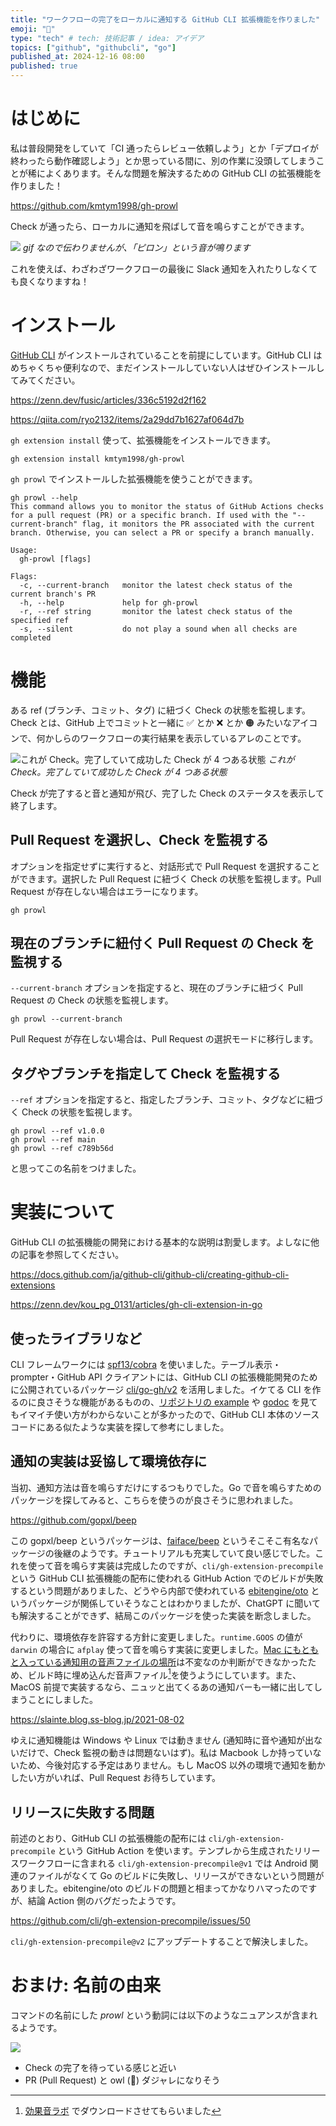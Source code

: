 ```yaml
---
title: "ワークフローの完了をローカルに通知する GitHub CLI 拡張機能を作りました"
emoji: "🦉"
type: "tech" # tech: 技術記事 / idea: アイデア
topics: ["github", "githubcli", "go"]
published_at: 2024-12-16 08:00
published: true
---
```


# はじめに

私は普段開発をしていて「CI 通ったらレビュー依頼しよう」とか「デプロイが終わったら動作確認しよう」とか思っている間に、別の作業に没頭してしまうことが稀によくあります。そんな問題を解決するための GitHub CLI の拡張機能を作りました！

https://github.com/kmtym1998/gh-prowl

Check が通ったら、ローカルに通知を飛ばして音を鳴らすことができます。

![](https://storage.googleapis.com/zenn-user-upload/4eaa78d07f06-20241214.gif)
_gif なので伝わりませんが、「ピロン」という音が鳴ります_

これを使えば、わざわざワークフローの最後に Slack 通知を入れたりしなくても良くなりますね！

# インストール

[GitHub CLI](https://cli.github.com/) がインストールされていることを前提にしています。GitHub CLI はめちゃくちゃ便利なので、まだインストールしていない人はぜひインストールしてみてください。

https://zenn.dev/fusic/articles/336c5192d2f162

https://qiita.com/ryo2132/items/2a29dd7b1627af064d7b

`gh extension install` 使って、拡張機能をインストールできます。

```
gh extension install kmtym1998/gh-prowl
```

`gh prowl` でインストールした拡張機能を使うことができます。

```
gh prowl --help
This command allows you to monitor the status of GitHub Actions checks for a pull request (PR) or a specific branch. If used with the "--current-branch" flag, it monitors the PR associated with the current branch. Otherwise, you can select a PR or specify a branch manually.

Usage:
  gh-prowl [flags]

Flags:
  -c, --current-branch   monitor the latest check status of the current branch's PR
  -h, --help             help for gh-prowl
  -r, --ref string       monitor the latest check status of the specified ref
  -s, --silent           do not play a sound when all checks are completed
```

# 機能

ある ref (ブランチ、コミット、タグ) に紐づく Check の状態を監視します。Check とは、GitHub 上でコミットと一緒に ✅ とか ❌ とか 🟠 みたいなアイコンで、何かしらのワークフローの実行結果を表示しているアレのことです。

![これが Check。完了していて成功した Check が 4 つある状態](https://storage.googleapis.com/zenn-user-upload/cd4804798959-20241213.png)
_これが Check。完了していて成功した Check が 4 つある状態_

Check が完了すると音と通知が飛び、完了した Check のステータスを表示して終了します。

## Pull Request を選択し、Check を監視する

オプションを指定せずに実行すると、対話形式で Pull Request を選択することができます。選択した Pull Request に紐づく Check の状態を監視します。Pull Request が存在しない場合はエラーになります。

```
gh prowl
```

## 現在のブランチに紐付く Pull Request の Check を監視する

`--current-branch` オプションを指定すると、現在のブランチに紐づく Pull Request の Check の状態を監視します。

```
gh prowl --current-branch
```

Pull Request が存在しない場合は、Pull Request の選択モードに移行します。

## タグやブランチを指定して Check を監視する

`--ref` オプションを指定すると、指定したブランチ、コミット、タグなどに紐づく Check の状態を監視します。

```
gh prowl --ref v1.0.0
gh prowl --ref main
gh prowl --ref c789b56d
```

と思ってこの名前をつけました。

# 実装について

GitHub CLI の拡張機能の開発における基本的な説明は割愛します。よしなに他の記事を参照してください。

https://docs.github.com/ja/github-cli/github-cli/creating-github-cli-extensions

https://zenn.dev/kou_pg_0131/articles/gh-cli-extension-in-go

## 使ったライブラリなど

CLI フレームワークには [spf13/cobra](https://github.com/spf13/cobra) を使いました。テーブル表示・prompter・GitHub API クライアントには、GitHub CLI の拡張機能開発のために公開されているパッケージ [cli/go-gh/v2](https://github.com/cli/go-gh) を活用しました。イケてる CLI を作るのに良さそうな機能があるものの、[リポジトリの example](https://github.com/cli/go-gh/blob/65bd8d766abd062846dd5cffe21defab7c0fe4c5/example_gh_test.go) や [godoc](https://pkg.go.dev/github.com/cli/go-gh/v2@v2.11.1) を見てもイマイチ使い方がわからないことが多かったので、GitHub CLI 本体のソースコードにある似たような実装を探して参考にしました。

## 通知の実装は妥協して環境依存に

当初、通知方法は音を鳴らすだけにするつもりでした。Go で音を鳴らすためのパッケージを探してみると、こちらを使うのが良さそうに思われました。

https://github.com/gopxl/beep

この gopxl/beep というパッケージは、[faiface/beep](https://github.com/faiface/beep) というそこそこ有名なパッケージの後継のようです。チュートリアルも充実していて良い感じでした。これを使って音を鳴らす実装は完成したのですが、`cli/gh-extension-precompile` という GitHub CLI 拡張機能の配布に使われる GitHub Action でのビルドが失敗するという問題がありました、どうやら内部で使われている [ebitengine/oto](https://github.com/ebitengine/oto) というパッケージが関係していそうなことはわかりましたが、ChatGPT に聞いても解決することができず、結局このパッケージを使った実装を断念しました。

代わりに、環境依存を許容する方針に変更しました。`runtime.GOOS` の値が `darwin` の場合に `afplay` 使って音を鳴らす実装に変更しました。[Mac にもともと入っている通知用の音声ファイルの場所](https://detail.chiebukuro.yahoo.co.jp/qa/question_detail/q14240610449)は不変なのか判断ができなかったため、ビルド時に埋め込んだ音声ファイル[^1]を使うようにしています。また、MacOS 前提で実装するなら、ニュッと出てくるあの通知バーも一緒に出してしまうことにしました。

https://slainte.blog.ss-blog.jp/2021-08-02

ゆえに通知機能は Windows や Linux では動きません (通知時に音や通知が出ないだけで、Check 監視の動きは問題ないはず)。私は Macbook しか持っていないため、今後対応する予定はありません。もし MacOS 以外の環境で通知を動かしたい方がいれば、Pull Request お待ちしています。

[^1]: [効果音ラボ](https://soundeffect-lab.info/sound/button/) でダウンロードさせてもらいました

## リリースに失敗する問題

前述のとおり、GitHub CLI の拡張機能の配布には `cli/gh-extension-precompile` という GitHub Action を使います。テンプレから生成されたリリースワークフローに含まれる `cli/gh-extension-precompile@v1` では Android 関連のファイルがなくて Go のビルドに失敗し、リリースができないという問題がありました。ebitengine/oto のビルドの問題と相まってかなりハマったのですが、結論 Action 側のバグだったようです。

https://github.com/cli/gh-extension-precompile/issues/50

`cli/gh-extension-precompile@v2` にアップデートすることで解決しました。

# おまけ: 名前の由来

コマンドの名前にした _prowl_ という動詞には以下のようなニュアンスが含まれるようです。

![](https://storage.googleapis.com/zenn-user-upload/18db6cc29b44-20241214.png)

- Check の完了を待っている感じと近い
- PR (Pull Request) と owl (🦉) ダジャレになりそう
